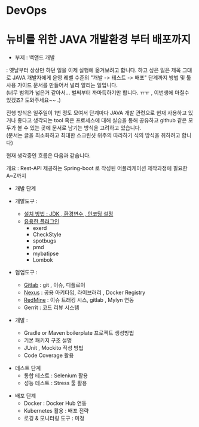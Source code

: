 # DevOps
# 뉴비를 위한 JAVA 개발환경 부터 배포까지 
 - 부제 : 백앤드 개발 

: 옛날부터 상상만 하던 일을 이제 실행에 옮겨보려고 합니다. 
하고 싶은 일은 제목 그대로 JAVA 개발자에게 
운영 레벨 수준의  "개발 -> 테스트 ->  배포"  단계까지 
방법 및 툴 사용 가이드 문서를 만들어서 널리 알리는 일입니다.  
 (너무 범위가 넓은거 같아서... 벌써부터 까마득하기만 합니다. ㅠㅠ  , 이번생에 마칠수 있겠죠? 도와주세요~~ .) 

 진행 방식은 일주일이 1번 정도 모여서 
단계마다 JAVA 개발 관련으로 현재 사용하고 있거나 좋다고 생각되는 tool 혹은 프로세스에 대해 
실습을 통해 공유하고 github 같은 모두가 볼 수 있는 곳에 문서로 남기는 방식을 고려하고 있습니다.  
(문서는 글을 최소화하고 최대한 스크린샷 위주의 따라하기 식의 방식을 취하려고 합니다) 

현재 생각중인 흐름은 다음과 같습니다. 

개요 : Rest-API 제공하는 Spring-boot 로 작성된 어플리케이션 제작과정에 필요한 A~Z까지 

* 개발 단계 
 - 개발도구 : 
    - [설치 방법 : JDK , 환경변수 , 인코딩 설정](https://cubenuri.tistory.com/133)
    - [유용한 플러그인](https://cubenuri.tistory.com/134)
      - exerd
      - CheckStyle
      - spotbugs
      - pmd
      - mybatipse 
      - Lombok
                     
 - 협업도구 : 
   - [Gitlab](https://cubenuri.tistory.com/265) : git , 이슈, 디플로이  
   - [Nexus](https://cubenuri.tistory.com/281) : 공용 아키타입, 라이브러리 , Docker Registry          
   - [RedMine](https://cubenuri.tistory.com/349) : 이슈 트래킹 시스, gitlab , Mylyn 연동
   - Gerrit : 코드 리뷰 시스템 
    
 -  개발 :
    - Gradle or Maven  boilerplate 프로젝트 생성방법
    - 기본 패키지 구조 설명 
    - JUnit , Mockito 작성 방법
    - Code Coverage 활용


* 테스트 단계
   - 통합 테스트 : Selenium 활용
   - 성능 테스트 : Stress 툴 활용 
    
- 배포 단계 
   - Docker : Docker Hub 연동
   - Kubernetes 활용 : 배포 전략 
   - 로깅 & 모니터링 도구 : 미정
